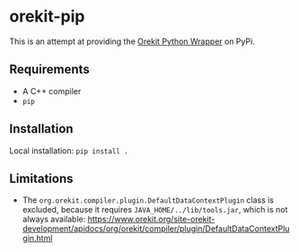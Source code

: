 # orekit-pip

This is an attempt at providing the [Orekit Python Wrapper](https://gitlab.orekit.org/orekit-labs/python-wrapper/-/wikis/home) on PyPi.

## Requirements

* A C++ compiler
* `pip`

## Installation

Local installation: `pip install .`

## Limitations

* The `org.orekit.compiler.plugin.DefaultDataContextPlugin` class is excluded, because it requires `JAVA_HOME/../lib/tools.jar`, which is not always available: https://www.orekit.org/site-orekit-development/apidocs/org/orekit/compiler/plugin/DefaultDataContextPlugin.html